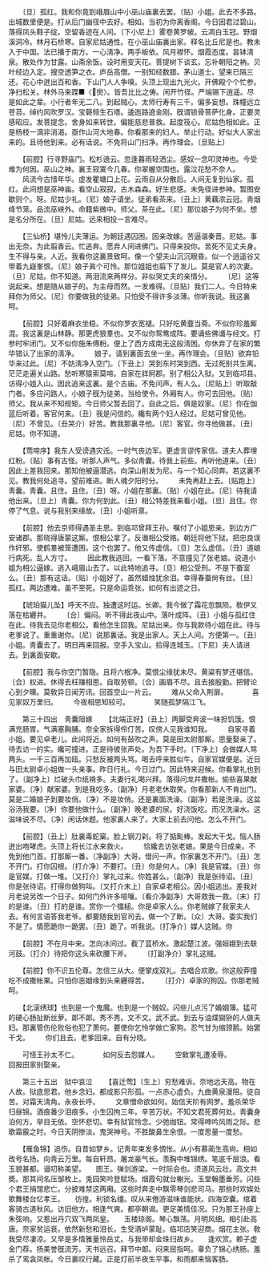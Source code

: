 <!-- { "loadSidebar": true } -->
　　〔旦〕孤红。我和你竟到峨眉山中小巫山庙裏去罢。〔贴〕小姐。此去不多路。出城数里便是。打从后门幽径中去好。相如。当初为你离香阁。今日因君过碧山。落得凤头鞋子绽。空留香迹在人间。〔下小尼上〕雾卷黄罗帔。云凋白玉冠。野烟溪洞冷。林月石桥寒。自家尼姑通性。在小巫山庙裏出家。释名比丘尼是也。教未入于中国。法已播于南方。一心淸净。两手皈依。风月襟怀。烟霞态度。昙钵淸泉。散处作为甘露。山斋余饭。设时用变天花。菩提树下谈玄。忘补朝阳之衲。贝叶经边入定。搜空透笋之衣。庐岳高僧。一别知经数腊。茅山道士。望来已隔三还。花心中迸出百和香。下山门人人争嗅。头顶上现出九光火。开佛殿个个忙参。净扫松关。林外马来蹀■〈爕〉。皆吾比比之俦。闲开竹径。严端锡下逍遥。尽是如此之辈。小行者年无二八。到起贼心。太师行寿有三千。偏多妄想。珠幢远立苍苔。绰约风吹罗汉。宝磬频生石塔。逶迤路遶金刚。旣谓锁骨菩萨化身。正要灵感昭应。发菩提念。舍身如来转世。偏能慈悲普救。起度筏心。尼姑色相如此。正是杨枝一滴非消渴。亟作山河大地春。你看那来的妇人。举止行动。好似大人家出来的。且待他到来。必有话说。不免将山门扫净。再作理会。〔旦贴上〕 

　　【前腔】行寻野庙门。松杉遶云。忽逢暮雨轻洒尘。感奴一念叩灵神也。今受难为何因。巫山之神。襄王寂寞今几春。你翠幄空围也。露泣花愁不奈人。 
　　风流今古惜年华。虚发瞿塘口上花。云雨自从分散后。人间无复到仙家。孤红。此间想是巫神庙。看空山寂寂。古木森森。好生悲感。未免径进参神。暂图安歇则个。呀。尼姑少礼。〔尼〕娘子请坐。徒弟看茶来。〔丑上〕黄藕浓云冠。靑烟绛节笼。品流巫峡外。命籍紫微中。师父。茶在此。〔尼〕那位娘子为何不坐。想是名分所在。〔旦〕尼姑。远来相投一言难尽。 

　　【三仙桥】堪怜儿夫薄运。为朝廷遇囚困。因亲改嫁。苦逼谐秦晋。尼姑。事出无奈。为此翦香云。忙逃奔。愿弃人间进佛门。只得来投你。苦死不见丈夫身。生不得与亲。人近。我看你这裏景致呵。像一个望夫山沉沉眼昏。似一个逍遥谷又带着九嶷峯恨。〔尼〕娘子眞个可怜。那位姐姐也翦下了发儿。莫是官人的次妻。〔旦〕尼姑。你不知道。两泪流来两样分。非似哭丈夫的亲情分。 
　　〔尼〕这等说起来。想是随从娘子的。为主母而然。一发难得。〔旦贴〕我们二人。今日特来拜你为师父。〔尼〕你要做我的徒弟。只怕受不得许多淡薄。你听我说。我这裏呵。 

　　【前腔】只好着麻衣坐稳。不似你罗衣宽褪。只好吃黄虀当斋。不似你珍羞厮混。我这裏是山林静。那更虎狼羣也。又不似你鸳鸯成阵。要诵些佛谶与经文。打参时牢闭门。又不似你施朱傅粉。便上了西方成南无这般淸困。你休弃了在家的繁华错认了出家的淸净。 
　　娘子。请到裏面去坐一坐。再作理会。〔旦贴〕欲弃铅华来过此。〔尼〕不妨淸净入空门。〔下丑上〕哭到东时哭到西。无过死别共生离。茫茫走遍关山路。愁听寒猿索莫啼。自家在牂牁郡。别了相公入狱。又到临邛县。访得小姐入山。因此追来这裏。是个古庙。不免问声。有人么。〔尼贴上〕听取敲门者。多应问路人。小娘子旣为徒弟。当给使令。外厢有人。你可去回他。〔贴〕师父。我从来不知规矩。今日师父暂去回了。自此之后。俱是奴家。〔尼〕你在伽蓝后听着。客官何来。〔丑〕我是问信的。纔有两个妇人经过。尼姑可曾见他。〔尼〕不曾见。〔丑哭介〕好苦。教我那裏寻他。〔尼〕客官。你寻他做甚。〔丑〕尼姑。你不知道。 

　　【莺啼序】我东人受谤遇灾迍。一时气丧边军。更虚言谬传家信。道夫人葬埋红粉。〔贴〕事有古怪。听那人声气。多似靑囊。待我上前些。再听他道来。〔丑〕因此上差我回来。那知他被逼潜逃。向深山削发为尼。与一个知心同奔。若这裏不见。教我何处追寻。望前难进。断人魂夕阳时分。 
　　未免再赶上去。〔贴跑上〕靑囊。靑囊。且住。且住。〔丑〕呀。小姐在那裏。〔贴〕小姐在此。〔尼〕待我请他出来。〔旦上〕靑囊。你为何到此。〔丑〕相公特差我来看小姐。〔旦〕且住。你停了气息。说与我别来缘故。〔丑〕小姐听禀。 

　　【前腔】他去京师得遇圣主恩。到临邛曾拜王孙。嘱付了小姐恩亲。到边方广安诸郡。那晓得唐蒙这厮。恨相公拿了。反谮相公受赂。朝廷将他下狱。把忠良误作奸邪。使鹤羣被笼遭困。这个也罢了。他又传虚信。〔旦〕怎么虚信。〔丑〕道娘行病死。乱人方寸。 
　　因此教我逃回。一看下落。不意撞见了张老娘。说道小姐为相公逼嫁。逃入峨眉山去了。以此特地追寻。〔旦〕相公受刑。不是下蚕室么。〔丑〕那有这话。〔贴〕小姐好了。虽然蜡烛犹余泪。幸得春蚕尙有丝。〔旦〕孤红。两边遭难。虽不至死。只是命运乖张。如何有出迹之日。 

　　【琥珀猫儿坠】呼天不应。独遭这时运。长卿。我今做了霜花忽飘陨。敎伊又落在枯纒井。 
　　〔合〕偏闷。听不得此夜山中。落叶成阵。〔丑〕小姐与孤红住在此。待我去见你老相公。看他怎生回我。尼姑出来。你与我款待小姐在此。待与老爹说了。重重谢你。〔尼〕说那裏话。我是出家人。天上人间。方便第一。〔丑〕小姐。靑囊去了。明日再来回报。空手入宝山。拾得连城玉。〔下尼〕夫人请进去。到裏面安歇。 

　　【前腔】我与你空门暂隐。且将六根净。莫恨尘缘犹未尽。黄粱有梦还堪信。〔合〕权进。休得去枉赚相思。自取劳顿。〔合〕画眉不尽。且去接殷勤。把臂论心到夕曛。莫敎异日闻芳讯。回首空山一片云。 
　　难从父命入荆扉。　　　　喜见家奴万里归。 
　　今夜相思知较可。　　　　笑随孤梦隔江飞。 

　　第三十四出　靑囊阻嫁 
　　【北端正好】〔丑上〕两脚受奔波一味担饥饿。恨满充肠胃。气满塞胸脯。奈全家拆得伶仃苦。叹傍人见我谁知我。 
　　自家寻着小姐。要见卓老儿。此间将近。如何有鼔吹之声。莫是田太尉那厮。思量娶亲了。待去访一的实。纔可撞进。正是待彼张声处。为吾下手时。〔下净上〕会做媒人骂两头。一千三百再加瓯。只愁反被两头骂。喝去呼来胜似牛。自家官媒便是。近日与田太尉卓小姐做一头亲事。昨日行礼。今日过门。因此特来迎候。你看掌礼也到了。〔副净上〕烂破头巾纸褙多。夫妻行礼喝兴拜。落得问龙幷撒帐。偷些喜果献家婆。〔净〕献家婆。到是我吃多。〔副净〕月老老休取笑。你看那新人不肯出门。莫是二婚娘子到要妆俏。〔净〕不是妆俏。还是裏面洗澡。〔副净〕若是洗澡。这盆浴汤我要。〔净〕你要他做什么。〔副净〕晚老婆的尿。好浇饭吃。而况洗澡水。这滋味说不尽。〔净〕闲话休题。他家裏人来了。大家上前去问他。怎么不开门。 

　　【前腔】〔丑上〕肚裏毒蛇窠。脸上钢刀刴。将了掂颩棒。发起大干戈。恼人肠迸出咆哮虎。头顶上将长江水来救火。 
　　恰纔去访张老娘。果是今日成亲。不免到他门首。打那厮一番。〔净副净〕大哥。借问一声。你家裏怎不开门。〔丑〕怎不开门。打你囚根。〔打介净〕不要打。〔丑〕你是何人。〔净〕我是官媒。〔丑〕你是官媒。打做一堆。〔又打介〕掌礼过来。你姓甚么。〔副净〕我是张待诏。〔丑〕你是张待诏。打得你做狗叫。〔又打介末上〕自家卓老相公。因小姐逃出。差我对月老说另改一个日子。如何门外许多喧嚷。〔看介净副净〕大哥救我一救。〔末〕打的是谁。〔丑〕打的是谁。赏你一个擂槌。你是卓家人么。你老贼嫁了我家夫人去。有何言语答我老爷。都要随我到官司去。做一个了断。〔众〕大哥。委实我们不是了。情愿跪你一跪罢。〔丑〕跪了。听我说。〔打净介〕媒人这贼。你 

　　【前腔】不在月中来。怎向冰间过。截了蓝桥水。激起楚江波。强姮娥到去联河鼓。〔打介〕待把你这头来砍腰下斧。 
　　〔打副净介〕掌礼这贼。 

　　【前腔】你不识五伦尊。怎信三从大。便掌成双礼。去唱合欢歌。你这般莽撞吃不成撒帐果。只怕你恶姻缘到头来纒得苦。 
　　〔打介〕卓家的狗囚。你那老贼呵。 

　　【北滚绣球】也到是一个鬼魔。也到是一个贼奴。闪些儿点污了婚姻簿。猛可的硬心肠扯断丝萝。郞不郞。秀不秀。文不文。武不武。到去与油煠猢狲的人做夫妇。那裏管伤伦败俗也犯了萧何。要使你乞怜学做亡家狗。忍气甘为缩颈鹅。始罢干戈。 
　　你们且去。老爹回来。自有分晓。 

　　可怪王孙太不仁。　　　　如何反去怨媒人。 
　　空敎掌礼遭凌辱。　　　　回报田家别娶亲。 

　　第三十五出　狱中哀泣 
　　【喜迁莺】〔生上〕穷愁难诉。奈地远天高。物在人故。狱底思君。他乡念妇。都成影只形孤。一点赤心虚负。九曲黄泉漫阻。徒自苦。对霜天淸角。永夜长呼。 
　　文章憎命欲如何。始信天阶有网罗。羞杀荣华归昼锦。酒痕番少泪痕多。小生囚拘三年。辛苦万状。不知文君死葬何处。靑囊身泊何方。举目无依。空怀悲切。幸有狱官怜念。少弛枷钮。常得呻吟风雨之际。悲歌霜霰之时。今日天阴惨淡。鬼哭神号。不胜酸鼻生余恨。一度思量一度愁。 

　　【雁鱼锦】追伤。自昔如梦乡。记靑年束发多惆怅。从小有慕蔺生高尙。相如改号名扬。向靑云万里。每自轩昂。屠龙豪气长。羡胸中堆锦绣。笔底千层浪。看玉貌甚都。谩叨称美望。　　图王。弹剑游梁。一时际会也。须道风云壮。高文共奬。那其间名压邹枚上。兎园笑吟登赋场。烟霞句就台榭光。玉堂翰墨垂芳。闪些个君王捐馆悲亡。分披难禁这两厢。这些时奔走中飘零琴剑悲司马。那些时欢娱处歌舞楼台忆孝王。　　彷徨。利锁名缰。叹从来倦游滋味谁能状。四海空囊。绾着客骑古道秋风。访旧他方。相逢气爽。都亭朝谒。更足美情佳况。只为那王孙座上朱弦响。又惹出丹穴双飞两凤皇。　　玉楼琼阁。琴心飘荡。月明风细。相引赴高唐。奈家贫运衰。依然新愁和泪长。生受酒垆蒙耻。临邛店笑迎商。烟花主张。敎我受尽凄凉。又早是多情雅量怜岳丈。与我带却金珠归故乡。　　逢欢赏。赖子虚金门荐。扬美誉旣流芳。天书远召。拜节中郞。闷来屈指呵。辜负了锦心绣肠。羞杀了鸾衾凤帐。今日裏叹行藏。正是灯前半夜生平事。和雨都来恼客肠。 
